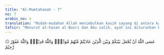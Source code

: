 ```yaml
---
title: "Al-Mumtahanah - 7"
no: 7
arabic_no: ٧
translation: "Mudah-mudahan Allah menimbulkan kasih sayang di antara kamu dengan orang-orang yang pernah kamu musuhi di antara mereka. Allah Mahakuasa. Dan Allah Maha Pengampun, Maha Penyayang."
tafsir: "Menurut al-hasan al-Basri dan Abu salih, ayat ini diturunkan berhubungan dengan Khuza'ah, Bani al-harits bin Ka'ab, Kinanah, Khuzaimah, dan kabilah-kabilah Arab lainnya. Mereka minta diadakan perdamaian dengan kaum Muslimin dengan mengemukakan ikrar tidak akan memerangi kaum Muslimin dan tidak menolong musuh-musuh mereka. Maka turunlah ayat ini yang memerintahkan kaum Muslimin untuk menerima permusuhan mereka.\n\nAyat ini menyatakan kepada Rasulullah dan orang-orang yang beriman bahwa mudah-mudahan Allah akan menjalinkan rasa cinta dan kasih sayang antara kaum Muslimin yang ada di Medinah dengan orang-orang musyrik Mekah yang selama ini membenci dan menjadi musuh mereka. Hal itu mudah bagi Allah, sebagai Zat Yang Mahakuasa dan menentukan segalanya. Apalagi jika orang-orang kafir mau beriman kepada Allah dan rasul-Nya, maka Allah akan mengampuni dosa-dosa yang telah mereka lakukan sebelumnya, yaitu dosa memusuhi Rasulullah dan kaum Muslimin.\n\nIsyarat yang terdapat dalam ayat ini terbukti kebenarannya pada pembebasan kota Mekah oleh kaum Muslimin, tanpa terjadi pertumpahan darah. Sewaktu Rasulullah memasuki kota Mekah, karena orang-orang musyrik melanggar perjanjian mereka dengan kaum Muslimin, mereka merasa gentar menghadapi tentara kaum Muslimin, dan bersembunyi di rumah-rumah mereka. Oleh karena itu, Rasulullah mengumumkan bahwa barang siapa memasuki Baitullah, maka dia mendapat keamanan, barang siapa memasuki Masjidil Haram, maka ia mendapat keamanan, dan barang siapa memasuki rumah Abu Sufyan, ia mendapat keamanan. Perintah itu ditaati oleh kaum musyrik dan mereka pun berlindung di Ka'bah, di Masjidil Haram, dan rumah Abu Sufyan. Maka waktu itu, kaum Muslimin yang telah hijrah bersama Rasulullah ke Medinah bertemu kembali dengan keluarganya yang masih musyrik dan tetap tinggal di Mekah, setelah beberapa tahun mereka berpisah. Maka terjalinlah kembali hubungan baik dan kasih sayang diantara mereka.\n\nKarena baiknya sikap kaum Muslimin kepada mereka, maka mereka berbondong-bondong masuk Islam. Firman Allah: \n\nApabila telah datang pertolongan Allah dan kemenangan, dan engkau melihat manusia berbondong-bondong masuk agama Allah. Maka bertasbihlah dengan memuji Tuhanmu dan mohonlah ampunan kepada-Nya. Sungguh, Dia Maha Penerima tobat. (an-Nasr/110:1-3)"
---
```


۞ عَسَى اللّٰهُ اَنْ يَّجْعَلَ بَيْنَكُمْ وَبَيْنَ الَّذِيْنَ عَادَيْتُمْ مِّنْهُمْ مَّوَدَّةًۗ وَاللّٰهُ قَدِيْرٌۗ وَاللّٰهُ غَفُوْرٌ رَّحِيْمٌ 
